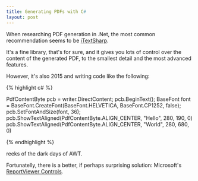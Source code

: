 ```yaml
---
title: Generating PDFs with C#
layout: post
---
```


When researching PDF generation in .Net,
the most common recommendation seems to be [iTextSharp][itextsharp].

It's a fine library, that's for sure, and it gives you 
lots of control over the content of the generated PDF,
to the smallest detail and the most advanced features.

However, it's also 2015 and writing code like the following:

{% highlight c# %}

PdfContentByte pcb = writer.DirectContent;
pcb.BeginText();
BaseFont font = BaseFont.CreateFont(BaseFont.HELVETICA, BaseFont.CP1252, false);
pcb.SetFontAndSize(font, 36);
pcb.ShowTextAligned(PdfContentByte.ALIGN_CENTER, "Hello", 280, 190, 0)
pcb.ShowTextAligned(PdfContentByte.ALIGN_CENTER, "World", 280, 680, 0)

{% endhighlight %}

reeks of the dark days of AWT.

Fortunatelly, there is a better, if perhaps surprising solution: 
Microsoft's [ReportViewer Controls][rptcontrol].

[itextsharp]: http://itextsharp/
[rptcontrol]: https://msdn.microsoft.com/en-us/library/ms251671.aspx
[template]: http://johnnycode.com/2010/03/05/using-a-template-to-programmatically-create-pdfs-with-c-and-itextsharp/
